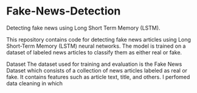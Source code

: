 # Fake-News-Detection
Detecting fake news using Long Short Term Memory (LSTM).

This repository contains code for detecting fake news articles using Long Short-Term Memory (LSTM) neural networks. The model is trained on a dataset of labeled news articles to classify them as either real or fake.

Dataset
The dataset used for training and evaluation is the Fake News Dataset which consists of a collection of news articles labeled as real or fake. It contains features such as article text, title, and others. I perfomed data cleaning in which
